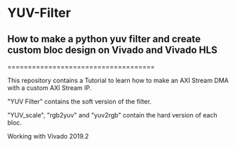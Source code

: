 # YUV-Filter

## How to make a python yuv filter and create custom bloc design on Vivado and Vivado HLS
====================================

This repository contains a Tutorial to learn how to make an AXI Stream DMA with a custom AXI Stream IP.

"YUV Filter" contains the soft version of the filter.

"YUV_scale", "rgb2yuv" and "yuv2rgb" contain the hard version of each bloc.



Working with Vivado 2019.2
